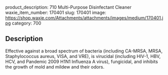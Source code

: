 product_description:  710 Multi-Purpose Disinfectant Cleaner
waxie_item_number: 170401
slug: 170401
image: https://shop.waxie.com/Attachments/attachments/images/medium/170401.jpg
category: 700

## Description
Effective against a broad spectrum of bacteria (including CA-MRSA, MRSA, Staphylococcus aureus, VISA, and VRE), is virucidal (including HIV-1, HBV, HCV, and Pandemic 2009 H1N1 Influenza A virus), fungicidal, and inhibits the growth of mold and mildew and their odors.
